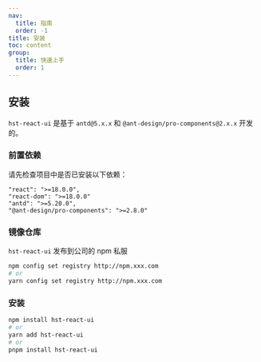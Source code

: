 ```yaml
---
nav:
  title: 指南
  order: -1
title: 安装
toc: content
group:
  title: 快速上手
  order: 1
---
```


## 安装

`hst-react-ui` 是基于 `antd@5.x.x` 和 `@ant-design/pro-components@2.x.x` 开发的。

### 前置依赖

请先检查项目中是否已安装以下依赖：

```
"react": ">=18.0.0",
"react-dom": ">=18.0.0"
"antd": ">=5.20.0",
"@ant-design/pro-components": ">=2.8.0"
```

### 镜像仓库

`hst-react-ui` 发布到公司的 npm 私服

```bash
npm config set registry http://npm.xxx.com
# or
yarn config set registry http://npm.xxx.com
```

### 安装

```bash
npm install hst-react-ui
# or
yarn add hst-react-ui
# or
pnpm install hst-react-ui
```
